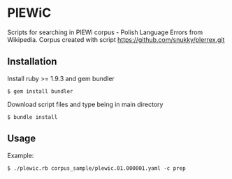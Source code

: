 # PlEWiC

Scripts for searching in PlEWi corpus - Polish Language Errors from Wikipedia.
Corpus created with script https://github.com/snukky/plerrex.git

## Installation

Install ruby >= 1.9.3 and gem bundler

    $ gem install bundler

Download script files and type being in main directory

    $ bundle install

## Usage

Example:

    $ ./plewic.rb corpus_sample/plewic.01.000001.yaml -c prep

